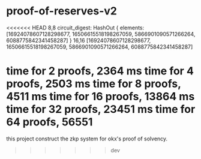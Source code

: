 # proof-of-reserves-v2
<<<<<<< HEAD
8,8 circuit_digest: HashOut { elements: [16924078607128298677, 16506615518198267059, 5866901090571266264, 6088775842341458287] }
16,16 [16924078607128298677, 16506615518198267059, 5866901090571266264, 6088775842341458287]


time for 2 proofs, 2364 ms
time for 4 proofs, 2503 ms
time for 8 proofs, 4511 ms
time for 16 proofs, 13864 ms
time for 32 proofs, 23451 ms
time for 64 proofs, 56551
=======

this project construct the zkp system for okx's proof of solvency.
>>>>>>> dev
